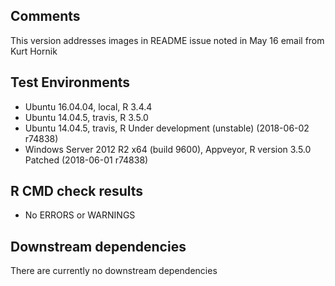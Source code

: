 ## Comments
This version addresses images in README issue noted in May 16 email from Kurt Hornik

## Test Environments
- Ubuntu 16.04.04, local, R 3.4.4 
- Ubuntu 14.04.5, travis, R 3.5.0
- Ubuntu 14.04.5, travis, R Under development (unstable) (2018-06-02 r74838)
- Windows Server 2012 R2 x64 (build 9600), Appveyor, R version 3.5.0 Patched (2018-06-01 r74838)

## R CMD check results
- No ERRORS or WARNINGS

## Downstream dependencies
There are currently no downstream dependencies

